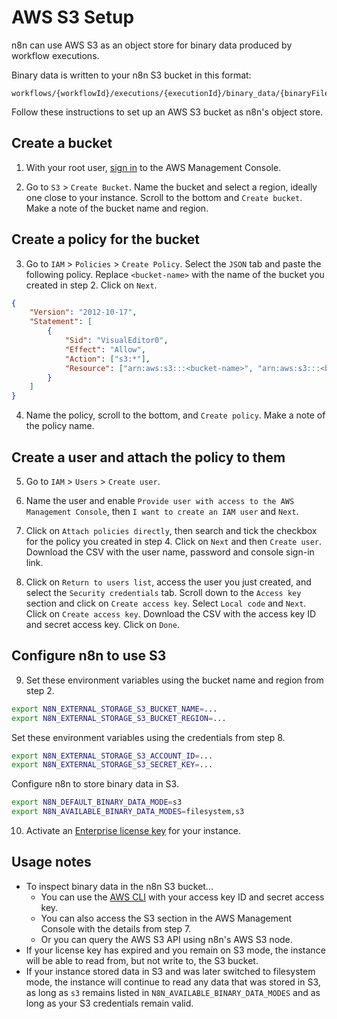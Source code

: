 # AWS S3 Setup

n8n can use AWS S3 as an object store for binary data produced by workflow executions.

Binary data is written to your n8n S3 bucket in this format:

```
workflows/{workflowId}/executions/{executionId}/binary_data/{binaryFileId}
```

Follow these instructions to set up an AWS S3 bucket as n8n's object store.

## Create a bucket

1. With your root user, [sign in](https://signin.aws.amazon.com/signin) to the AWS Management Console.

2. Go to `S3` > `Create Bucket`. Name the bucket and select a region, ideally one close to your instance. Scroll to the bottom and `Create bucket`. Make a note of the bucket name and region.

## Create a policy for the bucket

3. Go to `IAM` > `Policies` > `Create Policy`. Select the `JSON` tab and paste the following policy. Replace `<bucket-name>` with the name of the bucket you created in step 2. Click on `Next`.

```json
{
	"Version": "2012-10-17",
	"Statement": [
		{
			"Sid": "VisualEditor0",
			"Effect": "Allow",
			"Action": ["s3:*"],
			"Resource": ["arn:aws:s3:::<bucket-name>", "arn:aws:s3:::<bucket-name>/*"]
		}
	]
}
```

4. Name the policy, scroll to the bottom, and `Create policy`. Make a note of the policy name.

## Create a user and attach the policy to them

5. Go to `IAM` > `Users` > `Create user`.

6. Name the user and enable `Provide user with access to the AWS Management Console`, then `I want to create an IAM user` and `Next`.

7. Click on `Attach policies directly`, then search and tick the checkbox for the policy you created in step 4. Click on `Next` and then `Create user`. Download the CSV with the user name, password and console sign-in link.

8. Click on `Return to users list`, access the user you just created, and select the `Security credentials` tab. Scroll down to the `Access key` section and click on `Create access key`. Select `Local code` and `Next`. Click on `Create access key`. Download the CSV with the access key ID and secret access key. Click on `Done`.

## Configure n8n to use S3

9. Set these environment variables using the bucket name and region from step 2.

```sh
export N8N_EXTERNAL_STORAGE_S3_BUCKET_NAME=...
export N8N_EXTERNAL_STORAGE_S3_BUCKET_REGION=...
```

Set these environment variables using the credentials from step 8.

```sh
export N8N_EXTERNAL_STORAGE_S3_ACCOUNT_ID=...
export N8N_EXTERNAL_STORAGE_S3_SECRET_KEY=...
```

Configure n8n to store binary data in S3.

```sh
export N8N_DEFAULT_BINARY_DATA_MODE=s3
export N8N_AVAILABLE_BINARY_DATA_MODES=filesystem,s3
```

10. Activate an [Enterprise license key](https://docs.n8n.io/enterprise-key/) for your instance.

## Usage notes

- To inspect binary data in the n8n S3 bucket...
  - You can use the [AWS CLI](https://docs.aws.amazon.com/cli/latest/userguide/cli-chap-welcome.html) with your access key ID and secret access key.
  - You can also access the S3 section in the AWS Management Console with the details from step 7.
  - Or you can query the AWS S3 API using n8n's AWS S3 node.
- If your license key has expired and you remain on S3 mode, the instance will be able to read from, but not write to, the S3 bucket.
- If your instance stored data in S3 and was later switched to filesystem mode, the instance will continue to read any data that was stored in S3, as long as `s3` remains listed in `N8N_AVAILABLE_BINARY_DATA_MODES` and as long as your S3 credentials remain valid.
